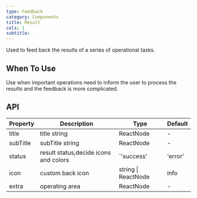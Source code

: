 ```yaml
---
type: Feedback
category: Components
title: Result
cols: 1
subtitle:
---
```


Used to feed back the results of a series of operational tasks.

## When To Use

Use when important operations need to inform the user to process the results and the feedback is more complicated.

## API

| Property | Description | Type | Default |
| -------- | ----------- | ---- | ------- |
| title | title string | ReactNode | - |
| subTitle | subTitle string | ReactNode | - |
| status | result status,decide icons and colors | `'success' | 'error' | 'info' | 'warning'` | 'info' |
| icon | custom back icon  | string \| ReactNode | info |
| extra | operating area | ReactNode | - |

